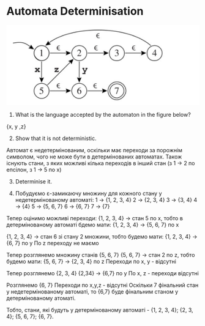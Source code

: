 # Automata Determinisation

![image.png](image.png)

1. What is the language accepted by the automaton in the figure below?

{x, y ,z}

2. Show that it is not deterministic.

Автомат є недетермінованим, оскільки має переходи за порожнім символом, чого не може бути в детермінованих автоматах. Також існують стани, з яких можливі кілька переходів в інший стан (з 1 → 2 по епсілон, з 1 → 5 по x)

3. Determinise it.

1. Побудуємо ε-замикаючу множину для кожного стану у недетермінованому автоматі:
1 → {1, 2, 3, 4}
2 → {2, 3, 4}
3 → {3, 4}
4 → {4}
5 → {5, 6, 7}
6 → {6, 7}
7 → {7}

Тепер оцінимо можливі переходи:
{1, 2, 3, 4} → стан 5 по x, тобто в детермінованому автоматі бдемо мати:
{1, 2, 3, 4} → {5, 6, 7} по x

{1, 2, 3, 4} → стан 6 зі стану 2 множини, тобто будемо мати:
{1, 2, 3, 4} → {6, 7} по y
По z переходу не маємо

Тепер розглянемо множину станів {5, 6, 7}
{5, 6, 7} → стан 2 по z, тобто будемо мати:
{5, 6, 7} → {2, 3, 4} по z
Переходи по x, y - відсутні

Тепер розглянемо {2, 3, 4}
{2,34} → {6,7} по y
По x, z - переходи відсутні

Розглянемо {6, 7}
Переходи по x,y,z - відсутні
Оскільки 7 фінальний стан у недетермінованому автоматі, то {6,7} буде фінальним станом у детермінованому атоматі.

Тобто, стани, які будуть у детермінованому автоматі - {1, 2, 3, 4}; {2, 3, 4}; {5, 6, 7}; {6, 7}.
